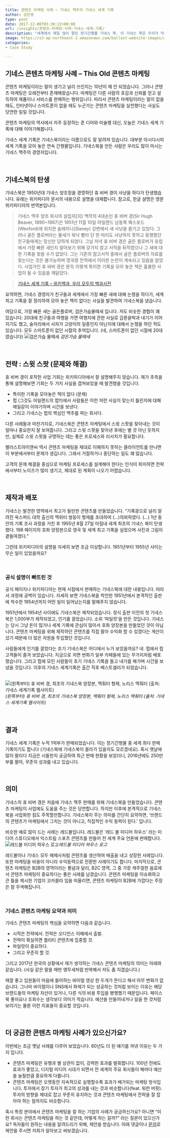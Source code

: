 ```yaml
---
title: 콘텐츠 마케팅 사례 – 기네스 맥주의 기네스 세계 기록
author: 김민영
type: post
date: 2017-12-06T03:30:22+00:00
url: /insights/콘텐츠-마케팅-사례-기네스-세계-기록/
description: "세계에서 제일 많이 팔린 정기간행물 기네스 북. 이 기네스 북은 우리가 익히 아는 맥주 브랜드 기네스에서 만들었다는 사실 알고 계신가요? 기네스는 어떻게 해서 기네스북을 만들게 되었을까요? 1950년대에 시작한 기네스 의 콘텐츠 마케팅과 그 의미에 대해 소개합니다."
image: https://s3-ap-northeast-2.amazonaws.com/ballast-website-images/wp-content/uploads/2017/12/06123705/Untitled.001.png
categories: 
- Case Study

---
```

## 기네스 콘텐츠 마케팅 사례 &#8211; This Old 콘텐츠 마케팅

콘텐츠 마케팅이라는 말이 생기고 널리 쓰인지는 10년이 채 안 되었습니다. 그러나 콘텐츠 마케팅은 오래전부터 존재해왔습니다. 마케팅은 다른 사람의 호감과 신뢰를 얻고 설득하여 제품이나 서비스를 판매하는 행위입니다. 따라서 콘텐츠 마케팅이라는 말이 없을 때도, 인터넷이나 스마트폰이 없을 때도 누군가는 콘텐츠 마케팅을 실천했다는 사실도 당연한 일일 것입니다.

콘텐츠 마케팅의 역사에서 자주 등장하는 존 디어와 미슐랭 대신, 오늘은 기네스 세계 기록에 대해 이야기해봅니다.

기네스 세계 기록은 기네스북이라는 이름으로도 잘 알려져 있습니다. 대부분 아시다시피 세계 기록을 모아 놓은 연속 간행물입니다. 기네스북을 만든 사람은 우리도 많이 마시는 기네스 맥주의 경영자입니다.

&nbsp;
## 기네스북의 탄생

기네스북은 1950년대 기네스 양조장을 경영하던 휴 비버 경이 사냥을 하다가 탄생했습니다. 유래는 위키피디아 문서의 내용으로 설명을 대체합니다. 참고로, 한글 설명은 영문 위키피디아의 번역본입니다.

> 기네스 맥주 양조 회사의 설립자[3]) 백작의 4대손인 휴 비버 경(Sir Hugh Beaver, 1890~1967)은 1951년 11월 10일 아일랜드 남동쪽 웩스포드(Wexford)에 위치한 슬레이니(Slaney) 강변에서 새 사냥을 즐기고 있었다. 그러나 골든 플로버라는 물새가 워낙 빨라 단 한 마리도 사냥하지 못하고 동행했던 친구들에게는 망신만 당하게 되었다. 그날 저녁 휴 비버 경은 골든 플로버가 유럽에서 가장 빠른 새인지 알아보기 위해 갖가지 참고 서적을 뒤적였으나 그 새에 대한 기록을 찾을 수가 없었다. 그는 기존의 참고서적 중에서 골든 플로버의 자료를 찾는다는 것은 불가능하며 영국령 전역에서 이러한 논란이 계속되고 있음을 알았다. 사업가인 휴 비버 경은 문득 이렇게 특이한 기록을 모아 놓은 책은 훌륭한 사업이 될 수 있음을 깨달았다.
  
> [기네스 세계 기록 &#8211; 위키백과, 우리 모두의 백과사전][1]

요약하면, 기네스 경영자가 친구들과 세계에서 가장 빠른 새에 대해 논쟁을 하다가, 세계 최고 기록을 잘 정리하여 모아 놓은 책이 없다는 사실을 발견하여 기네스북을 냈습니다.

여담으로, 가장 빠른 새는 골든플로버, 검은가슴물떼새 입니다. 저도 비슷한 경험이 꽤 있습니다. 20대에 친구들과 여행을 가면 여행지에 관한 사실로 갑론을박과 내기가 이어지기도 했고, 술자리에서 사자가 고양이의 일종인지 아닌지에 대해서 논쟁을 하던 적도 있습니다. 모두 스마트폰이 없던 시절의 추억입니다. (네, 스마트폰이 없던 시절에 20대였습니다)
![검은가슴 물떼새](https://s3-ap-northeast-2.amazonaws.com/ballast-website-images/wp-content/uploads/2017/12/06113404/Kul%C3%ADk_zlat%C3%BD_Pluvialis_apricaria_a_3949776435.jpg) *검은가슴 물떼새*

&nbsp;
## 전략 : 스윗 스팟 (문제와 해결)

휴 비버 경이 포착한 사업 기회는 위키피디아에서 잘 설명해주지 않습니다. 제가 추측을 통해 설명해보면 기회는 두 가지 사실을 겹쳐보았을 때 발견했을 것입니다.

  * 특이한 기록을 모아놓은 책이 없다 (문제)
  * 펍 (그것도 아일랜드의 펍!!)에서 사람들은 이런 저런 사실이 맞는지 틀린지에 대해 매일같이 이야기하며 시간을 보낸다.
  * 그리고 기네스는 펍의 핵심인 맥주를 파는 회사다.

다른 사례들과 마찬가지로, 기네스북은 콘텐츠 마케팅에서 스윗 스팟을 찾아내는 것이 얼마나 중요한지 잘 보여줍니다. 그리고 스윗 스팟을 찾아낸 후에는 별 것 아닌 듯하지만, 실제로 스윗 스팟을 규명하는 데는 좋은 프로세스와 리서치가 필요합니다.
  
밸러스트아이앤씨 역시 콘텐츠 마케팅을 제대로 이해하지 못하는 클라이언트를 만나면 이 부분에서부터 문제가 생깁니다. 그래서 거절하거나 중단하는 일도 꽤 많습니다.
  
고객의 문제 해결을 중심으로 마케팅 프로세스를 설계해야 한다는 인식이 희미하면 전략에서부터 노이즈가 많이 생기고, 제대로 된 계획이 나오기 어렵습니다.

&nbsp;
## 제작과 배포

기네스는 발견한 영역에서 최고가 될만한 콘텐츠를 만들었습니다. “기록광으로 널리 알려진 옥스퍼드 대학 출신의 맥위터 쌍둥이 형제를 초대하여 (&#8230;)의뢰하였다. (&#8230;) 1년 동안의 기록 조사 과정을 거친 후 1955년 8월 27일 마침내 세계 최초의 기네스 북이 탄생했다. 198 페이지의 호화 양장본으로 영국 및 세계 최고 기록을 실었으며 사진과 그림이 곁들여졌다.”

그런데 위키피디아의 설명을 자세히 보면 조금 이상합니다. 1951년부터 1955년 사이는 무슨 일이 있었을까요?

&nbsp;
### 공식 설명이 빠뜨린 것

공식 페이지나 위키피디아는 현재 서점에서 판매하는 기네스북에 대한 내용입니다. 따라서 과정에 공백이 있습니다. 자세히 보면 기네스북을 착안한 1951년에서 본격적인 출판에 착수한 1954년까지 어떤 일이 일어났는지를 말해주지 않습니다.

1951년에서 1954년 사이에도 기네스북은 제작되었습니다. 정식 출판 이전의 첫 기네스북은 1,000부가 제작되었고, 인기를 끌었습니다. 소위 ‘파일럿’을 만든 것입니다. 기네스는 당시 그냥 돈이 많거나 세계 기록에 관심이 많아서 호화 양장본을 만들었던 것이 아닙니다. 콘텐츠 마케팅을 위해 제작하던 콘텐츠를 직접 팔아 수익화 할 수 있겠다는 계산이 섰기 때문에 더 많은 자원을 투입했던 것입니다.

사람들에게 인기를 끌었다는 초기 기네스북은 어디에서 누가 보았을까요? 네. 펍에서 펍 고객들이 즐겨 보았습니다. 지금으로 치면 번화가 일부 카페들에 있는 무가지처럼 배포했습니다. 그리고 펍에 모인 사람들이 초기 기네스 기록을 들고 내기를 해가며 시간을 보냈을 것입니다. 이후의 기네스 세계기록은 출간 직후 베스트셀러가 되었습니다.

&nbsp;
![(왼쪽부터) 휴 비버 경, 최초의 기네스북 양장본, 맥훠터 형제, 노리스 맥훠터 (출처: 기네스 세계기록 웹사이트)](https://s3-ap-northeast-2.amazonaws.com/ballast-website-images/wp-content/uploads/2017/12/06114459/Our-History-collage-4_tcm25-478379-3-2.jpg)*(왼쪽부터) 휴 비버 경, 최초의 기네스북 양장본, 맥훠터 형제, 노리스 맥훠터 (출처: 기네스 세계기록 웹사이트)*


&nbsp;
## 결과

기네스 세계 기록은 누적 1억부가 판매되었습니다. 이는 정기간행물 중 세계 최다 판매 기록이기도 합니다 (기네스북에 기네스북이 올라가 있을지도 모르겠네요). 혹시 옛날에 많이 팔리다 지금은 시들한지 궁금하여 최근 판매 현황을 보았더니, 2016년에도 250만부를 팔아, 꾸준히 성과를 내고 있습니다.

&nbsp;
## 의미

기네스의 휴 비버 경은 처음에 기네스 맥주 판매를 위해 기네스북을 만들었습니다. 콘텐츠 마케팅이 사업에도 도움을 주는 것은 당연합니다. 하지만 이후에 본격적으로 기네스북을 사업화한 점도 주목할만합니다. 기네스북이 주는 의미를 간단히 요약하면, &#8216;브랜드의 콘텐츠가 마케팅에서 그치는 것이 아니고, 직접적인 수익 동력이 된다.&#8217; 입니다.

비슷한 예로 많이 드는 사례는 레드불입니다. 레드불은 &#8216;레드 불 미디어 하우스&#8217; 라는 미디어 스튜디오에서 익스트림 스포츠 콘텐츠를 만들어 전 세계 주요 언론에 판매합니다.
![레드불 미디어 하우스 로고](https://s3-ap-northeast-2.amazonaws.com/ballast-website-images/wp-content/uploads/2017/12/06122455/Unknown.png)*레드불 미디어 하우스 로고*

레드불이나 기네스 모두 매체사처럼 콘텐츠를 생산하여 매출을 내고 성장한 사례입니다. 또한 마케팅을 비용이 아니라 수익동력으로 전환한 사례이기도 합니다. 마지막으로, 콘텐츠 마케팅은 B2B의 영역이라는 통념과 달리, B2C 영역, 그 중 가장 캐주얼한 음료에서 콘텐츠 마케팅이 중요하다는 좋은 사례를 남겼습니다. 콘텐츠 마케팅을 이슈화하고 큰 틀을 제시한 기업이 코카콜라 임을 떠올리면, 콘텐츠 마케팅이 B2B에 가깝다는 주장은 참 무색해집니다.

&nbsp;
### 기네스 콘텐츠 마케팅 요약과 의미

기네스 콘텐츠 마케팅의 핵심을 요약하면 다음과 같습니다.

  * 시작은 전략에서. 전략은 오디언스 이해에서 출발.
  * 전략이 확실하면 퀄리티 콘텐츠에 집중할 것.
  * 파일럿이 중요하다.
  * 그리고 꾸준히 할 것.

그리고 2017년 한국의 상황에서 제가 생각하는 기네스 콘텐츠 마케팅의 의미는 아래와 같습니다. (사실 같은 말을 매번 앵무새처럼 반복해서 저도 좀 지겹습니다.)

때깔 좋고 임원들이 마음에 들어하는 바이럴 영상 한 두개가 뜬다고 해서 아무 변화가 없습니다. 그나마 바이럴이나 SNS에서 화제가 되는 성공하는 것처럼 보이는 이유는 해당 브랜드들의 마케팅 자산이 있거나, 다른 식의 비용 투입을 병행했기 때문입니다. 페이스북 좋아요나 조회수는 생각보다 의미가 적습니다. 예산을 만들어내거나 일을 한 것처럼 보이기는 물론 이런 지표들이 중요할 것입니다.

&nbsp;
## 더 궁금한 콘텐츠 마케팅 사례가 있으신가요?

이번에는 조금 옛날 사례를 다루어 보았습니다. 60년도 더 된 얘기를 꺼낸 이유는 두 가지 입니다.

  * 콘텐츠 마케팅은 유행과 별 상관이 없이, 강력한 효과를 발휘합니다. 100년 전에도 효과가 좋았고, 디지털 미디어 시대가 되면서 전 세계의 주요 회사들이 해마다 예산을 늘릴만큼 중요하게 다룹니다.
  * 콘텐츠 마케팅은 오랫동안 지속적으로 실행할수록 효과가 배가되는 마케팅 방식입니다. 투자에서 장기 투자가 최고의 성과를 내는 것과 비슷합니다(feat. 워런 버핏). 투자의 방향을 제대로 잡고 꾸준히 유지하는 것과 콘텐츠 마케팅에서 전략을 잘 잡아야 하는 점까지도 비슷합니다.

혹시 특정 분야에서 콘텐츠 마케팅을 잘 하는 기업의 사례가 궁금하신가요? 아니면 &#8220;이런 회사는 콘텐츠 마케팅을 하는 것 같은데, 어떻게 하는 걸까?&#8221; 라는 질문이 있으신가요? 독자들이 원하는 내용을 알려드리기 위해, 제안을 받습니다. 아래 댓글이나 [문의][2]로 제안을 주시면 저희가 알아보고 써보겠습니다.

 [1]: https://ko.wikipedia.org/wiki/%EA%B8%B0%EB%84%A4%EC%8A%A4_%EC%84%B8%EA%B3%84_%EA%B8%B0%EB%A1%9D
 [2]: /contact